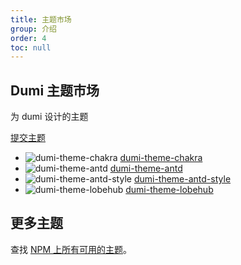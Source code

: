 ```yaml
---
title: 主题市场
group: 介绍
order: 4
toc: null
---
```


<div class="dumi-site-theme-cases-center">
  <h2>Dumi 主题市场</h2>
  <p>为 dumi 设计的主题</p>
  <a
    className="dumi-site-theme-cases-button primary"
    type="button"
    href="https://github.com/umijs/dumi/edit/master/docs/theme/market.md"
    target="_blank"
    rel="noopener noreferrer"
  >
    提交主题
  </a>
</div>

<ThemeCases>
  <ul class="dumi-site-theme-cases-list">
    <li
      class="dumi-site-theme-cases-item"
      data-title="dumi-theme-chakra"
      data-url="https://dumi-theme-chakra.deno.dev"
      data-picture="https://blog-pic.deno.dev/2023-01-28/1674895310392-dumi-theme-chakra-screen.png"
      data-description="Chakra theme for dumi2"
      data-source="https://github.com/innocces/dumi-theme-chakra"
    >
      <img src="https://blog-pic.deno.dev/2023-01-28/1674895310392-dumi-theme-chakra-screen.png" alt="dumi-theme-chakra" />
      <a href="https://dumi-theme-chakra.deno.dev" target="_blank" rel="noopener noreferrer">dumi-theme-chakra</a>
    </li>
    <li
      class="dumi-site-theme-cases-item"
      data-title="dumi-theme-antd"
      data-url="https://kuangpf.com/dumi-theme-antd"
      data-picture="https://user-images.githubusercontent.com/20694238/217142436-84032340-588c-4b68-9f30-9b3a4d24c1c4.png"
      data-description="dumi2 theme similar to antd v5 website"
      data-source="https://github.com/KuangPF/dumi-theme-antd"
    >
      <img src="https://user-images.githubusercontent.com/20694238/217142436-84032340-588c-4b68-9f30-9b3a4d24c1c4.png" alt="dumi-theme-antd" />
      <a href="https://kuangpf.com/dumi-theme-antd" target="_blank" rel="noopener noreferrer">dumi-theme-antd</a>
    </li>
    <li
      class="dumi-site-theme-cases-item"
      data-title="dumi-theme-antd-style"
      data-url="https://dumi-theme-antd-style.arvinx.app"
      data-picture="https://mdn.alipayobjects.com/huamei_rqvucu/afts/img/A*kuxBSKkIwYEAAAAAAAAAAAAADoN6AQ/fmt.webp"
      data-description="dumi2 theme for antd-style document website"
      data-source="https://github.com/arvinxx/dumi-theme-antd-style"
    >
      <img src="https://mdn.alipayobjects.com/huamei_rqvucu/afts/img/A*kuxBSKkIwYEAAAAAAAAAAAAADoN6AQ/fmt.webp" alt="dumi-theme-antd-style" />
      <a href="https://kuangpf.com/dumi-theme-antd" target="_blank" rel="noopener noreferrer">dumi-theme-antd-style</a>
    </li>
    <li
      class="dumi-site-theme-cases-item"
      data-title="dumi-theme-lobehub"
      data-url="https://dumi-theme.lobehub.com"
      data-picture="https://github-production-user-asset-6210df.s3.amazonaws.com/28616219/261944983-9556f60d-d77d-4882-8582-a94208a3b5a8.png"
      data-description="dumi2 theme for LobeHub document website"
      data-source="https://github.com/lobehub/dumi-theme-lobehub"
    >
      <img src="https://github-production-user-asset-6210df.s3.amazonaws.com/28616219/261944983-9556f60d-d77d-4882-8582-a94208a3b5a8.png" alt="dumi-theme-lobehub" />
      <a href="https://dumi-theme.lobehub.com" target="_blank" rel="noopener noreferrer">dumi-theme-lobehub</a>
    </li>
        
  </ul>
</ThemeCases>

## 更多主题

查找 [NPM 上所有可用的主题](https://www.npmjs.com/search?q=keywords%3Adumi-theme)。
